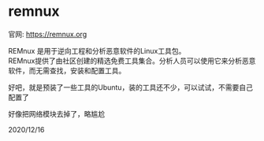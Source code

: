 # remnux

官网: https://remnux.org  

REMnux 是用于逆向工程和分析恶意软件的Linux工具包。  
REMnux提供了由社区创建的精选免费工具集合。分析人员可以使用它来分析恶意软件，而无需查找，安装和配置工具。  

好吧，就是预装了一些工具的Ubuntu，装的工具还不少，可以试试，不需要自己配置了  

好像把网络模块去掉了，略尴尬  


2020/12/16  
